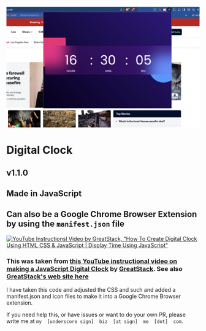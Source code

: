 ![Screenshot of the Digital Clock in Action](images/digital-clock-screenshot.png)

# Digital Clock

## v1.1.0

## Made in JavaScript

## Can also be a Google Chrome Browser Extension by using the `manifest.json` file

[![YouTube Instructionsl Video by GreatStack, "How To Create Digital Clock Using HTML CSS & JavaScript | Display Time Using JavaScript"](http://i3.ytimg.com/vi/5tC46h022YE/hqdefault.jpg)](https://www.youtube.com/watch?v=5tC46h022YE)

### This was taken from [this YouTube instructional video on making a JavaScript Digital Clock](https://www.youtube.com/watch?v=5tC46h022YE) by [GreatStack](https://www.youtube.com/@GreatStackDev). See also [GreatStack's web site here](https://greatstack.dev/)

I have taken this code and adjusted the CSS and such and added a manifest.json and icon files to make it into a Google Chrome Browser extension.

If you need help this, or have issues or want to do your own PR, please write me at `my  [underscore sign]  biz  [at sign]  me  [dot]  com`.
